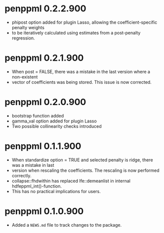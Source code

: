 # penppml 0.2.2.900

* phipost option added for plugin Lasso, allowing the coefficient-specific penalty weights 
* to be iteratively calculated using estimates from a post-penalty regression.

# penppml 0.2.1.900

* When post = FALSE, there was a mistake in the last version where a non-existent
* vector of coefficients was being stored. This issue is now corrected.

# penppml 0.2.0.900

* bootstrap function added
* gamma_val option added for plugin Lasso
* Two possible collinearity checks introduced

# penppml 0.1.1.900

* When standardize option = TRUE and selected penalty is ridge, there was a mistake in last
* version when rescaling the coefficients. The rescaling is now performed correctly. 
* collapse::fhdwithin has replaced lfe::demeanlist in internal hdfeppml_int()-function.
* This has no practical implications for users.

# penppml 0.1.0.900

* Added a `NEWS.md` file to track changes to the package.
